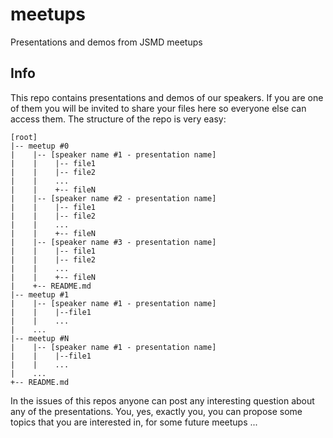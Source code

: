 # meetups
Presentations and demos from JSMD meetups

## Info
This repo contains presentations and demos of our speakers. If you are one of them you will be invited to share your files here so everyone else can access them. The structure of the repo is very easy:

```
[root]
|-- meetup #0
|    |-- [speaker name #1 - presentation name]
|    |    |-- file1
|    |    |-- file2
|    |    ...
|    |    +-- fileN
|    |-- [speaker name #2 - presentation name]
|    |    |-- file1
|    |    |-- file2
|    |    ...
|    |    +-- fileN
|    |-- [speaker name #3 - presentation name]
|    |    |-- file1
|    |    |-- file2
|    |    ...
|    |    +-- fileN
|    +-- README.md
|-- meetup #1
|    |-- [speaker name #1 - presentation name]
|    |    |--file1
|    |    ...
|    ...
|-- meetup #N
|    |-- [speaker name #1 - presentation name]
|    |    |--file1
|    |    ...
|    ...
+-- README.md
```

In the issues of this repos anyone can post any interesting question about any of the presentations. You, yes, exactly you, you can propose some topics that you are interested in, for some future meetups ...
